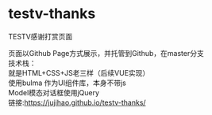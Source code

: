 # testv-thanks
TESTV感谢打赏页面  

页面以Github Page方式展示，并托管到Github，在master分支  
技术栈：  
就是HTML+CSS+JS老三样（后续VUE实现）  
使用bulma 作为UI组件库，本身不带js  
Model模态对话框使用jQuery  
链接:https://jujihao.github.io/testv-thanks/  
